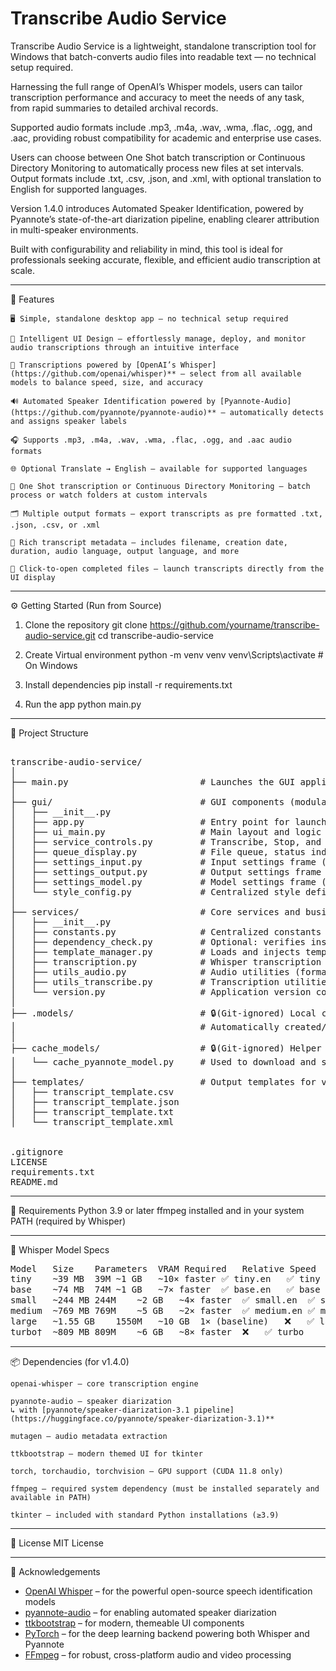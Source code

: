 # **Transcribe Audio Service**

Transcribe Audio Service is a lightweight, standalone transcription tool for Windows that batch-converts audio files into readable text — no technical setup required.

Harnessing the full range of OpenAI’s Whisper models, users can tailor transcription performance and accuracy to meet the needs of any task, from rapid summaries to detailed archival records.

Supported audio formats include .mp3, .m4a, .wav, .wma, .flac, .ogg, and .aac, providing robust compatibility for academic and enterprise use cases.

Users can choose between One Shot batch transcription or Continuous Directory Monitoring to automatically process new files at set intervals. Output formats include .txt, .csv, .json, and .xml, with optional translation to English for supported languages.

Version 1.4.0 introduces Automated Speaker Identification, powered by Pyannote’s state-of-the-art diarization pipeline, enabling clearer attribution in multi-speaker environments.

Built with configurability and reliability in mind, this tool is ideal for professionals seeking accurate, flexible, and efficient audio transcription at scale.

---

🚀 Features

    🖥️ Simple, standalone desktop app — no technical setup required

    🧠 Intelligent UI Design — effortlessly manage, deploy, and monitor audio transcriptions through an intuitive interface

    🤖 Transcriptions powered by [OpenAI’s Whisper](https://github.com/openai/whisper)** — select from all available models to balance speed, size, and accuracy

    🔊 Automated Speaker Identification powered by [Pyannote-Audio](https://github.com/pyannote/pyannote-audio)** — automatically detects and assigns speaker labels 

    🎧 Supports .mp3, .m4a, .wav, .wma, .flac, .ogg, and .aac audio formats

    🌐 Optional Translate → English — available for supported languages

    🔄 One Shot transcription or Continuous Directory Monitoring — batch process or watch folders at custom intervals

    🗂️ Multiple output formats — export transcripts as pre formatted .txt, .json, .csv, or .xml 

    🧾 Rich transcript metadata — includes filename, creation date, duration, audio language, output language, and more

    📂 Click-to-open completed files — launch transcripts directly from the UI display

---

⚙️ Getting Started (Run from Source)

1. Clone the repository
git clone https://github.com/yourname/transcribe-audio-service.git
cd transcribe-audio-service

2. Create Virtual environment
python -m venv venv
venv\Scripts\activate  # On Windows

3. Install dependencies
pip install -r requirements.txt

4. Run the app
python main.py

---

📁 Project Structure
<pre>

transcribe-audio-service/
│
├── main.py                         # Launches the GUI application
│
├── gui/                            # GUI components (modularized)
│   ├── __init__.py
│   ├── app.py                      # Entry point for launching TranscribeAudioService
│   ├── ui_main.py                  # Main layout and logic controller
│   ├── service_controls.py         # Transcribe, Stop, and service status label
│   ├── queue_display.py            # File queue, status indicators, and output box
│   ├── settings_input.py           # Input settings frame (directory, language, monitoring)
│   ├── settings_output.py          # Output settings frame (directory, format, translation)
│   ├── settings_model.py           # Model settings frame (model selection + speaker toggle)
│   └── style_config.py             # Centralized style definitions (ttkbootstrap)
│
├── services/                       # Core services and business logic
│   ├── __init__.py
│   ├── constants.py                # Centralized constants (e.g., language map, supported extensions)
│   ├── dependency_check.py         # Optional: verifies installed dependencies
│   ├── template_manager.py         # Loads and injects templates for output formats
│   ├── transcription.py            # Whisper transcription logic
│   ├── utils_audio.py              # Audio utilities (format conversion, prep)
│   ├── utils_transcribe.py         # Transcription utilities (device check, segmentation)
│   └── version.py                  # Application version constant
│
├── .models/                        # 🔒(Git-ignored) Local cache for Whisper + Pyannote models
│                                   # Automatically created/downloaded at runtime — not tracked in Git
│
├── cache_models/                   # 🔒(Git-ignored) Helper scripts to pre-cache models
│   └── cache_pyannote_model.py     # Used to download and store diarization models locally
│
├── templates/                      # Output templates for various formats
│   ├── transcript_template.csv
│   ├── transcript_template.json
│   ├── transcript_template.txt
│   └── transcript_template.xml


.gitignore
LICENSE
requirements.txt 
README.md
</pre>
---

🧾 Requirements
Python 3.9 or later
ffmpeg installed and in your system PATH (required by Whisper)

---

🧠 Whisper Model Specs
<pre>
Model	Size	Parameters	VRAM Required	Relative Speed	English-only	Multilingual
tiny	~39 MB	39M	~1 GB	~10× faster	✅ tiny.en	✅ tiny
base	~74 MB	74M	~1 GB	~7× faster	✅ base.en	✅ base
small	~244 MB	244M	~2 GB	~4× faster	✅ small.en	✅ small
medium	~769 MB	769M	~5 GB	~2× faster	✅ medium.en	✅ medium
large	~1.55 GB	1550M	~10 GB	1× (baseline)	❌	✅ large
turbo†	~809 MB	809M	~6 GB	~8× faster	❌	✅ turbo
</pre>
---

📦 Dependencies (for v1.4.0)

    openai-whisper – core transcription engine

    pyannote-audio – speaker diarization
    ↳ with [pyannote/speaker-diarization-3.1 pipeline](https://huggingface.co/pyannote/speaker-diarization-3.1)**

    mutagen – audio metadata extraction

    ttkbootstrap – modern themed UI for tkinter

    torch, torchaudio, torchvision – GPU support (CUDA 11.8 only)

    ffmpeg – required system dependency (must be installed separately and available in PATH)

    tkinter – included with standard Python installations (≥3.9)

---

📃 License
MIT License

---

 🙌 Acknowledgements

- [OpenAI Whisper](https://github.com/openai/whisper) – for the powerful open-source speech identification models  
- [pyannote-audio](https://github.com/pyannote/pyannote-audio) – for enabling automated speaker diarization  
- [ttkbootstrap](https://github.com/israel-dryer/ttkbootstrap) – for modern, themeable UI components  
- [PyTorch](https://pytorch.org/) – for the deep learning backend powering both Whisper and Pyannote  
- [FFmpeg](https://ffmpeg.org/) – for robust, cross-platform audio and video processing  